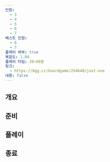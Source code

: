 ```yaml
---
인원:
  - 3
  - 4
  - 5
  - 6
  - 7
베스트 인원:
  - 6
  - 7
플레이 여부: true
복잡도: 1.04
플레이 타임: 20~60분
링크:
  - https://bgg.cc/boardgame/254640/just-one
내용: false
---
```

## 개요
## 준비
## 플레이
## 종료